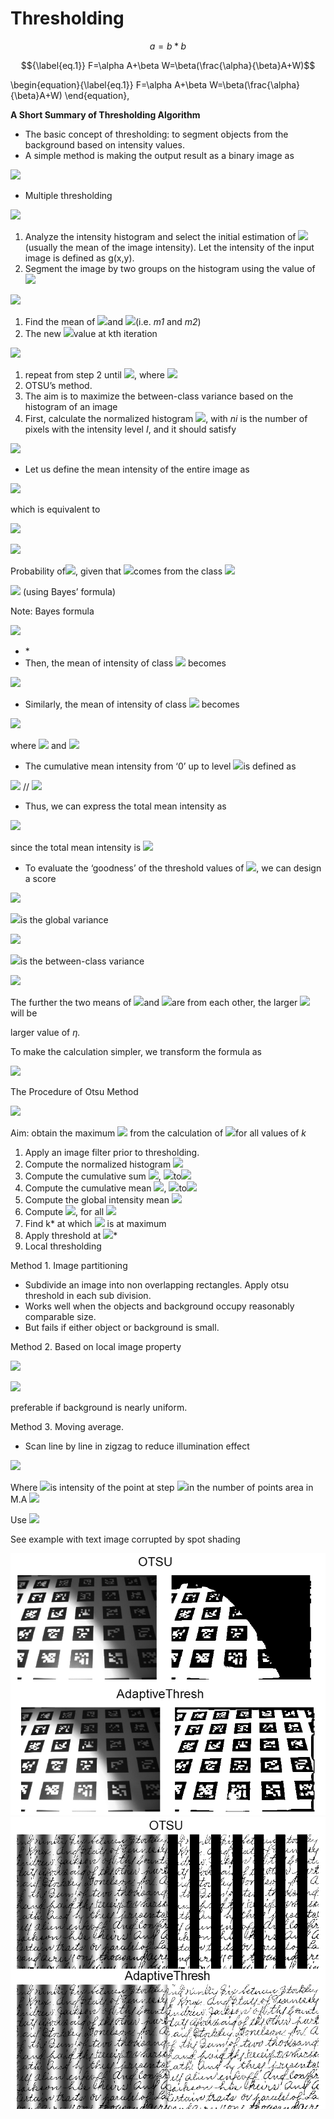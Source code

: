 # Thresholding

$$
a = b *b
$$

$${\label{eq.1}} F=\alpha A+\beta W=\beta(\frac{\alpha}{\beta}A+W)$$

\begin{equation}{\label{eq.1\}} F=\alpha A+\beta W=\beta(\frac{\alpha}{\beta}A+W) \end{equation},

**A Short Summary of Thresholding Algorithm**

* The basic concept of thresholding: to segment objects from the background based on intensity values.
* A simple method is making the output result as a binary image as

![](../../.gitbook/assets/0.png)

* Multiple thresholding

![](<../../.gitbook/assets/1 (1).png>)

1. Analyze the intensity histogram and select the initial estimation of ![](<../../.gitbook/assets/4 (1) (1) (1) (1) (1) (1) (1).png>)(usually the mean of the image intensity). Let the intensity of the input image is defined as g(x,y).
2. Segment the image by two groups on the histogram using the value of ![](../../.gitbook/assets/6.png)

![](<../../.gitbook/assets/7 (1).png>)

1. Find the mean of ![](../../.gitbook/assets/8.png)and ![](../../.gitbook/assets/9.png)(i.e. _m1_ and _m2_)
2. The new ![](<../../.gitbook/assets/10 (1).png>)value at kth iteration

![](../../.gitbook/assets/11.png)

1. repeat from step 2 until ![](<../../.gitbook/assets/12 (1).png>), where ![](../../.gitbook/assets/13.png)
2. OTSU’s method.
3. The aim is to maximize the between-class variance based on the histogram of an image
4. First, calculate the normalized histogram ![](<../../.gitbook/assets/14 (1).png>), with _ni_ is the number of pixels with the intensity level _I_, and it should satisfy

![](<../../.gitbook/assets/15 (1).png>)

* Let us define the mean intensity of the entire image as

![](../../.gitbook/assets/16.png)

which is equivalent to

![](<../../.gitbook/assets/40 (1) (1) (1) (1) (1) (1) (1).png>)

![](<../../.gitbook/assets/20 (1).png>)

Probability of![](<../../.gitbook/assets/21 (1).png>), given that ![](<../../.gitbook/assets/22 (1).png>)comes from the class ![](<../../.gitbook/assets/23 (1).png>)

![](<../../.gitbook/assets/24 (1).png>) (using Bayes’ formula)

Note: Bayes formula

![](<../../.gitbook/assets/25 (1).png>)

* \*
* Then, the mean of intensity of class ![](../../.gitbook/assets/30.png) becomes

![](<../../.gitbook/assets/31 (2) (1) (1) (1) (1) (2) (1).png>)

* Similarly, the mean of intensity of class ![](../../.gitbook/assets/32.png) becomes

![](<../../.gitbook/assets/33 (1).png>)

where ![](<../../.gitbook/assets/34 (1).png>) and ![](../../.gitbook/assets/35.png)

* The cumulative mean intensity from ‘0’ up to level ![](<../../.gitbook/assets/36 (1).png>)is defined as

![](../../.gitbook/assets/37.png) // ![](<../../.gitbook/assets/31 (2) (1) (1) (1) (1) (1) (1).png>)

* Thus, we can express the total mean intensity as

![](../../.gitbook/assets/39.png)

since the total mean intensity is ![](<../../.gitbook/assets/40 (1) (1) (1) (1) (1) (1).png>)

* To evaluate the ‘goodness’ of the threshold values of ![](../../.gitbook/assets/41.png), we can design a score

![](../../.gitbook/assets/42.png)

![](<../../.gitbook/assets/43 (1).png>)is the global variance

![](<../../.gitbook/assets/44 (1).png>)

![](<../../.gitbook/assets/45 (2) (1) (1) (1) (1) (1) (1) (1).png>)is the between-class variance

![](<../../.gitbook/assets/46 (1).png>)

The further the two means of ![](../../.gitbook/assets/47.png)and ![](../../.gitbook/assets/48.png)are from each other, the larger ![](<../../.gitbook/assets/45 (2) (1) (1) (1) (1) (1) (1).png>) will be

larger value of _η._

To make the calculation simpler, we transform the formula as

![](<../../.gitbook/assets/50 (1).png>)

The Procedure of Otsu Method

![](../../.gitbook/assets/51.png)

Aim: obtain the maximum ![](<../../.gitbook/assets/62 (1) (2) (1) (1) (1) (1) (1) (2).png>) from the calculation of ![](<../../.gitbook/assets/62 (1) (2) (1) (1) (1) (1) (1) (3).png>)for all values of _k_

1. Apply an image filter prior to thresholding.
2. Compute the normalized histogram ![](../../.gitbook/assets/54.png)
3. Compute the cumulative sum ![](<../../.gitbook/assets/55 (1).png>), ![](<../../.gitbook/assets/56 (1) (1) (1) (1) (1) (1) (2) (1).png>)to![](<../../.gitbook/assets/57 (1) (1) (1) (1) (1) (1) (1) (1) (1) (1).png>)
4. Compute the cumulative mean ![](<../../.gitbook/assets/58 (1).png>), ![](<../../.gitbook/assets/56 (1) (1) (1) (1) (1) (1) (1) (1).png>)to![](<../../.gitbook/assets/57 (1) (1) (1) (1) (1) (1) (1) (1).png>)
5. Compute the global intensity mean ![](<../../.gitbook/assets/61 (1).png>)
6. Compute ![](<../../.gitbook/assets/62 (1) (2) (1) (1) (1) (1) (2) (1) (1).png>), for all ![](<../../.gitbook/assets/63 (1).png>)
7. Find k\* at which ![](<../../.gitbook/assets/64 (1).png>) is at maximum
8. Apply threshold at ![](<../../.gitbook/assets/65 (1).png>)\*
9. Local thresholding

Method 1. Image partitioning

* Subdivide an image into non overlapping rectangles. Apply otsu threshold in each sub division.
* Works well when the objects and background occupy reasonably comparable size.
* But fails if either object or background is small.

Method 2. Based on local image property

![](<../../.gitbook/assets/70 (1).png>)

![](../../.gitbook/assets/71.png)

preferable if background is nearly uniform.

Method 3. Moving average.

* Scan line by line in zigzag to reduce illumination effect

![](../../.gitbook/assets/72.png)

Where ![](<../../.gitbook/assets/73 (1).png>)is intensity of the point at step ![](<../../.gitbook/assets/74 (1).png>)in the number of points area in M.A ![](../../.gitbook/assets/75.png)

Use ![](../../.gitbook/assets/76.png)

See example with text image corrupted by spot shading

![](../../.gitbook/assets/77.png) ![](../../.gitbook/assets/78.png)
